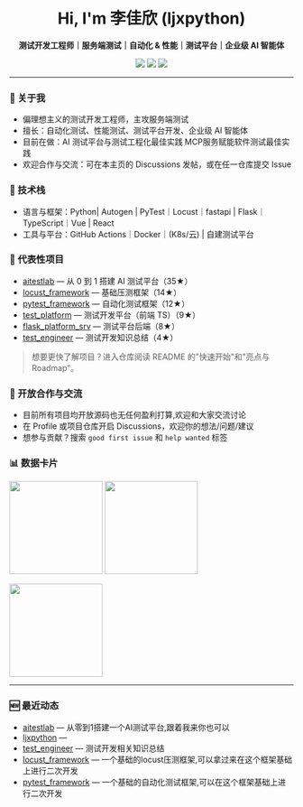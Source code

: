 <h1 align="center">Hi, I'm 李佳欣 (ljxpython)</h1>

<p align="center">
  <b>测试开发工程师｜服务端测试｜自动化 & 性能｜测试平台｜企业级 AI 智能体</b>
</p>

<p align="center">
  <a href="https://www.coder-ljx.cn:8825/" target="_blank"><img src="https://img.shields.io/badge/Blog-coder--ljx.cn-0ea5e9"></a>
  <a href="https://github.com/ljxpython" target="_blank"><img src="https://img.shields.io/badge/GitHub-ljxpython-black?logo=github"></a>
  <a href="https://komarev.com/ghpvc/?username=ljxpython" target="_blank"><img src="https://komarev.com/ghpvc/?username=ljxpython&label=Profile%20Views&color=blue"/></a>
</p>

---

### 👋 关于我
- 偏理想主义的测试开发工程师，主攻服务端测试
- 擅长：自动化测试、性能测试、测试平台开发、企业级 AI 智能体
- 目前在做：AI 测试平台与测试工程化最佳实践 MCP服务赋能软件测试最佳实践
- 欢迎合作与交流：可在本主页的 Discussions 发帖，或在任一仓库提交 Issue

### 🧰 技术栈
- 语言与框架：Python| Autogen | PyTest｜Locust｜fastapi | Flask｜TypeScript｜Vue | React
- 工具与平台：GitHub Actions｜Docker｜(K8s/云) | 自建测试平台

### 🌟 代表性项目
- [aitestlab](https://github.com/ljxpython/aitestlab) — 从 0 到 1 搭建 AI 测试平台（35★）
- [locust_framework](https://github.com/ljxpython/locust_framework) — 基础压测框架（14★）
- [pytest_framework](https://github.com/ljxpython/pytest_framework) — 自动化测试框架（12★）
- [test_platform](https://github.com/ljxpython/test_platform) — 测试开发平台（前端 TS）（9★）
- [flask_platform_srv](https://github.com/ljxpython/flask_platform_srv) — 测试平台后端（8★）
- [test_engineer](https://github.com/ljxpython/test_engineer) — 测试开发知识总结（4★）

> 想要更快了解项目？进入仓库阅读 README 的"快速开始"和"亮点与 Roadmap"。

### 🙌 开放合作与交流
- 目前所有项目均开放源码也无任何盈利打算,欢迎和大家交流讨论
- 在 Profile 或项目仓库开启 Discussions，欢迎你的想法/问题/建议
- 想参与贡献？搜索 `good first issue` 和 `help wanted` 标签

### 📊 数据卡片
<p>
  <img height="165" src="https://github-readme-stats.vercel.app/api?username=ljxpython&show_icons=true" />
  <img height="165" src="https://github-readme-stats.vercel.app/api/top-langs/?username=ljxpython&layout=compact" />
</p>
<p>
  <img height="165" src="https://streak-stats.demolab.com?user=ljxpython" />
</p>

---

### 🆕 最近动态
<!--START_SECTION:activity-->
- [aitestlab](https://github.com/ljxpython/aitestlab) — 从零到1搭建一个AI测试平台,跟着我来你也可以
- [ljxpython](https://github.com/ljxpython/ljxpython) — 
- [test_engineer](https://github.com/ljxpython/test_engineer) — 测试开发相关知识总结
- [locust_framework](https://github.com/ljxpython/locust_framework) — 一个基础的locust压测框架,可以拿过来在这个框架基础上进行二次开发
- [pytest_framework](https://github.com/ljxpython/pytest_framework) — 一个基础的自动化测试框架,可以在这个框架基础上进行二次开发
<!--END_SECTION:activity-->

